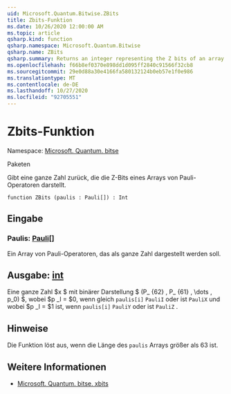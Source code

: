 ```yaml
---
uid: Microsoft.Quantum.Bitwise.ZBits
title: Zbits-Funktion
ms.date: 10/26/2020 12:00:00 AM
ms.topic: article
qsharp.kind: function
qsharp.namespace: Microsoft.Quantum.Bitwise
qsharp.name: ZBits
qsharp.summary: Returns an integer representing the Z bits of an array of Pauli operators.
ms.openlocfilehash: f66b8ef0370e898dd1d095ff2840c91566f32cb8
ms.sourcegitcommit: 29e0d88a30e4166fa580132124b0eb57e1f0e986
ms.translationtype: MT
ms.contentlocale: de-DE
ms.lasthandoff: 10/27/2020
ms.locfileid: "92705551"
---
```

# <a name="zbits-function"></a>Zbits-Funktion

Namespace: [Microsoft. Quantum. bitse](xref:Microsoft.Quantum.Bitwise)

Paketen [](https://nuget.org/packages/)


Gibt eine ganze Zahl zurück, die die Z-Bits eines Arrays von Pauli-Operatoren darstellt.

```qsharp
function ZBits (paulis : Pauli[]) : Int
```


## <a name="input"></a>Eingabe

### <a name="paulis--pauli"></a>Paulis: [Pauli](xref:microsoft.quantum.lang-ref.pauli)[]

Ein Array von Pauli-Operatoren, das als ganze Zahl dargestellt werden soll.



## <a name="output--int"></a>Ausgabe: [int](xref:microsoft.quantum.lang-ref.int)

Eine ganze Zahl $x $ mit binärer Darstellung $ (P_ {62} \, P_ {61} \, \dots \, p_0) $, wobei $p _I = $0, wenn gleich `paulis[i]` `PauliI` oder ist `PauliX` und wobei $p _I = $1 ist, wenn `paulis[i]` `PauliY` oder ist `PauliZ` .

## <a name="remarks"></a>Hinweise

Die Funktion löst aus, wenn die Länge des `paulis` Arrays größer als 63 ist.

## <a name="see-also"></a>Weitere Informationen

- [Microsoft. Quantum. bitse. xbits](xref:Microsoft.Quantum.Bitwise.XBits)